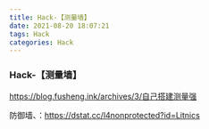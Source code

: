 ```yaml
---
title: Hack-【测量墙】
date: 2021-08-20 18:07:21
tags: Hack
categories: Hack
---
```


### Hack-【测量墙】

https://blog.fusheng.ink/archives/3/自己搭建测量强

防御墙、：https://dstat.cc/l4nonprotected?id=Litnics